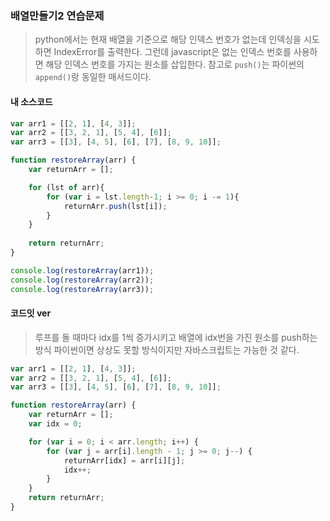 ### 배열만들기2 연습문제

> python에서는 현재 배열을 기준으로 해당 인덱스 번호가 없는데 인덱싱을 시도하면 IndexError를 출력한다. 
> 그런데 javascript은 없는 인덱스 번호를 사용하면 해당 인덱스 번호를 가지는 원소를 삽입한다. 
> 참고로 `push()`는 파이썬의 `append()`랑 동일한 매서드이다.

#### 내 소스코드
```javascript
var arr1 = [[2, 1], [4, 3]];
var arr2 = [[3, 2, 1], [5, 4], [6]];
var arr3 = [[3], [4, 5], [6], [7], [8, 9, 10]];

function restoreArray(arr) {
    var returnArr = [];

    for (lst of arr){
        for (var i = lst.length-1; i >= 0; i -= 1){
            returnArr.push(lst[i]);
        }
    }
  
    return returnArr;
}

console.log(restoreArray(arr1));
console.log(restoreArray(arr2));
console.log(restoreArray(arr3));
```

#### 코드잇 ver

> 루프를 돌 때마다 idx를 1씩 증가시키고 배열에 idx번을 가진 원소를 push하는 방식
> 파이썬이면 상상도 못할 방식이지만 자바스크립트는 가능한 것 같다.
```javascript
var arr1 = [[2, 1], [4, 3]];
var arr2 = [[3, 2, 1], [5, 4], [6]];
var arr3 = [[3], [4, 5], [6], [7], [8, 9, 10]];

function restoreArray(arr) {
    var returnArr = [];
    var idx = 0;

    for (var i = 0; i < arr.length; i++) {
        for (var j = arr[i].length - 1; j >= 0; j--) {
            returnArr[idx] = arr[i][j];
            idx++;
        }
    }
    return returnArr;
}
```

